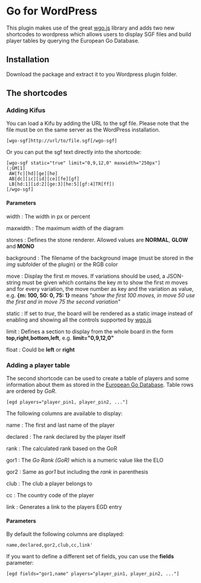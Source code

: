 Go for WordPress
================

This plugin makes use of the great [wgo.js](http://wgo.waltheri.net) library and adds two new shortcodes to wordpress which allows users to display SGF files and build player tables by querying the European Go Database.

## Installation

Download the package and extract it to you Wordpress plugin folder.

## The shortcodes

### Adding Kifus

You can load a Kifu by adding the URL to the sgf file. Please note that the file must be on the same server as the WordPress installation.

    [wgo-sgf]http://url/to/file.sgf[/wgo-sgf]

Or you can put the sgf text directly into the shortcode:

    [wgo-sgf static="true" limit="0,9,12,0" maxwidth="250px"]
    (;GM[1]
     AW[fc][hd][ge][he]
     AB[dc][ic][id][ce][fe][gf]
     LB[hd:1][id:2][ge:3][he:5][gf:4]TR[ff])
    [/wgo-sgf]

#### Parameters

width
:    The width in px or percent

maxwidth
:	   The maximum width of the diagram

stones
:	   Defines the stone renderer. Allowed values are __NORMAL__, __GLOW__ and __MONO__

background
:    The filename of the background image (must be stored in the _img_ subfolder of the plugin) or the RGB color

move
:    Display the first _m_ moves. If variations should be used, a JSON-string must be given which contains the key _m_ to show the first _m_ moves and for every variation, the move number as key and the variation as value, e.g. __{m: 100, 50: 0, 75: 1}__ means _"show the first 100 moves, in move 50 use the first and in move 75 the second variation"_

static
:    If set to _true_, the board will be rendered as a static image instead of enabling and showing all the controls supported by [wgo.js](http://wgo.waltheri.net)

limit
:    Defines a section to display from the whole board in the form __top,right,bottom,left__, e.g. __limit="0,9,12,0"__

float
:    Could be __left__ or __right__

### Adding a player table

The second shortcode can be used to create a table of players and some information about them as stored in the [European Go Database](http://europeangodatabase.eu). Table rows are ordered by _GoR_.

    [egd players="player_pin1, player_pin2, ..."]

The following columns are available to display:

name
:    The first and last name of the player

declared
:    The rank declared by the player itself

rank
:    The calculated rank based on the GoR

gor1
:    The _Go Rank (GoR)_ which is a numeric value like the ELO

gor2
:    Same as _gor1_ but including the _rank_ in parenthesis

club
:    The club a player belongs to

cc
:    The country code of the player

link
:    Generates a link to the players EGD entry

#### Parameters

By default the following columns are displayed:

    name,declared,gor2,club,cc,link'

If you want to define a different set of fields, you can use the __fields__ parameter:

    [egd fields="gor1,name" players="player_pin1, player_pin2, ..."]
